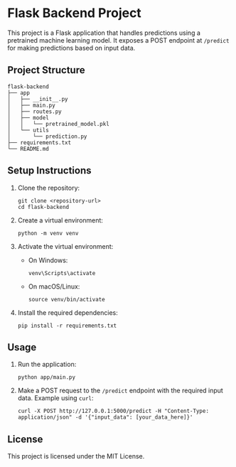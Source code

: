# Flask Backend Project

This project is a Flask application that handles predictions using a pretrained machine learning model. It exposes a POST endpoint at `/predict` for making predictions based on input data.

## Project Structure

```
flask-backend
├── app
│   ├── __init__.py
│   ├── main.py
│   ├── routes.py
│   ├── model
│   │   └── pretrained_model.pkl
│   └── utils
│       └── prediction.py
├── requirements.txt
└── README.md
```

## Setup Instructions

1. Clone the repository:
   ```
   git clone <repository-url>
   cd flask-backend
   ```

2. Create a virtual environment:
   ```
   python -m venv venv
   ```

3. Activate the virtual environment:
   - On Windows:
     ```
     venv\Scripts\activate
     ```
   - On macOS/Linux:
     ```
     source venv/bin/activate
     ```

4. Install the required dependencies:
   ```
   pip install -r requirements.txt
   ```

## Usage

1. Run the application:
   ```
   python app/main.py
   ```

2. Make a POST request to the `/predict` endpoint with the required input data. Example using `curl`:
   ```
   curl -X POST http://127.0.0.1:5000/predict -H "Content-Type: application/json" -d '{"input_data": [your_data_here]}'
   ```

## License

This project is licensed under the MIT License.